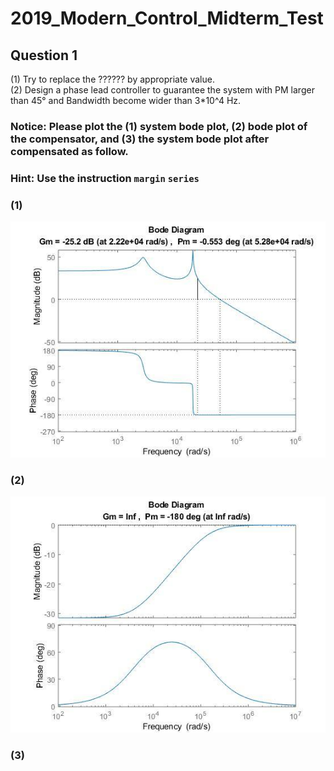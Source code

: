 # 2019_Modern_Control_Midterm_Test
## Question 1
 (1) Try to replace the ?????? by appropriate value.  
 (2) Design a phase lead controller to guarantee the system with PM larger than 45° and Bandwidth become wider than 3*10^4 Hz.

### Notice: Please plot the (1) system bode plot, (2) bode plot of the compensator, and (3) the system bode plot after compensated as follow.  
### Hint: Use the instruction ```margin``` ```series```
### (1)  
![](https://github.com/Kai0522/2019_Modern_Control_Midterm_Test/blob/master/sample/Before.jpg) 

### (2)  
![](https://github.com/Kai0522/2019_Modern_Control_Midterm_Test/blob/master/sample/Phase_lead.jpg) 

### (3)  
![]() 
